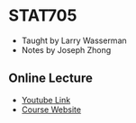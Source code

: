 # STAT705

- Taught by Larry Wasserman
- Notes by Joseph Zhong

## Online Lecture

- [Youtube
Link](https://www.youtube.com/playlist?list=PLJPW8OTey_OZk6K_9QLpguoPg_Ip3GkW_)
- [Course Website](http://www.stat.cmu.edu/~larry/=stat705/)


